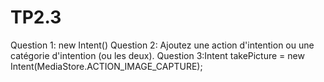 # TP2.3
Question 1: new Intent()
Question 2: Ajoutez une action d'intention ou une catégorie d'intention (ou les deux).
Question 3:Intent takePicture = new Intent(MediaStore.ACTION_IMAGE_CAPTURE);
